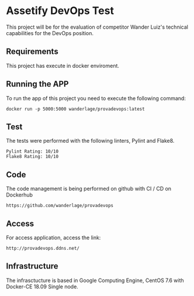 # Assetify DevOps Test

This project will be for the evaluation of competitor Wander Luiz's technical capabilities for the DevOps position.

## Requirements

This project has execute in docker enviroment.

## Running the APP

To run the app of this project you need to execute the following command:

```console
docker run -p 5000:5000 wanderlage/provadevops:latest
```

## Test

The tests were performed with the following linters, Pylint and Flake8.

```console
Pylint Rating: 10/10
Flake8 Rating: 10/10
```
## Code

The code management is being performed on github with CI / CD on Dockerhub

```console
https://github.com/wanderlage/provadevops
```
## Access

For access application, access the link: 

```console
http://provadevops.ddns.net/
```

## Infrastructure

The infrasctucture is based in Google Computing Engine, CentOS 7.6 with Docker-CE 18.09 Single node.

